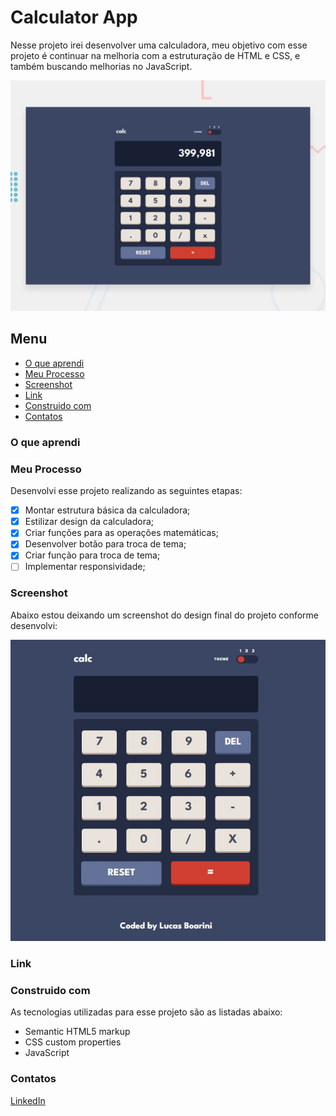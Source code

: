 # Calculator App

Nesse projeto irei desenvolver uma calculadora, meu objetivo com esse projeto é continuar na melhoria com a estruturação de HTML e CSS, e também buscando melhorias no JavaScript.

![Imagem preview do projeto](./design/desktop-preview.jpg)

## Menu

- [O que aprendi](#o-que-aprendi)
- [Meu Processo](#meu-peocesso)
- [Screenshot](#screenshot)
- [Link](#link)
- [Construido com](#construido-com)
- [Contatos](#contatos)

### O que aprendi



### Meu Processo

Desenvolvi esse projeto realizando as seguintes etapas:

- [X] Montar estrutura básica da calculadora;
- [X] Estilizar design da calculadora;
- [X] Criar funções para as operações matemáticas;
- [X] Desenvolver botão para troca de tema;
- [X] Criar função para troca de tema;
- [ ] Implementar responsividade;

### Screenshot

Abaixo estou deixando um screenshot do design final do projeto conforme desenvolvi:

![Imagem do meu resultado do projeto](./design/my-solution.jpg)

### Link



### Construido com

As tecnologias utilizadas para esse projeto são as listadas abaixo:

- Semantic HTML5 markup
- CSS custom properties
- JavaScript

### Contatos

[LinkedIn](https://www.linkedin.com/in/lucas-boarini)

